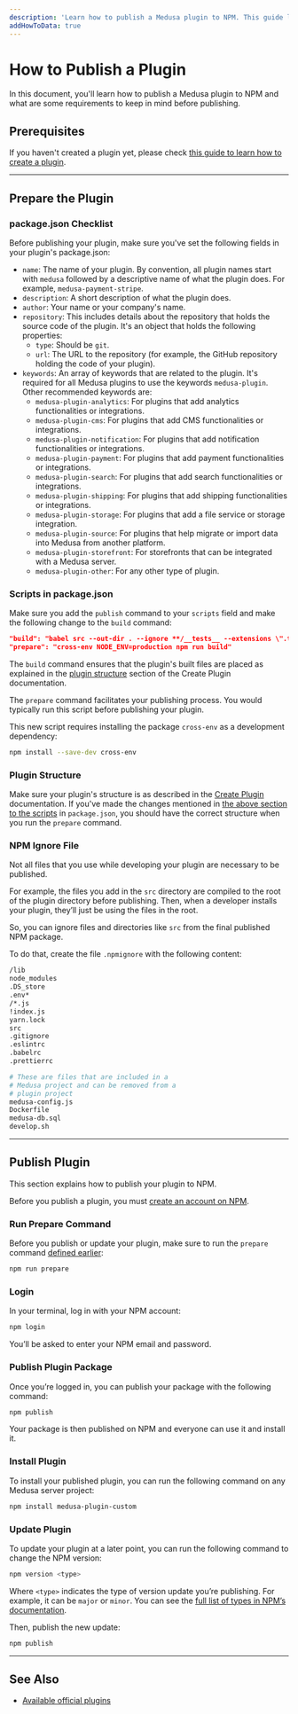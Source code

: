```yaml
---
description: 'Learn how to publish a Medusa plugin to NPM. This guide lists some check lists to ensure you have implemented before publishing, as well as required steps.'
addHowToData: true
---
```


# How to Publish a Plugin

In this document, you'll learn how to publish a Medusa plugin to NPM and what are some requirements to keep in mind before publishing.

## Prerequisites

If you haven't created a plugin yet, please check [this guide to learn how to create a plugin](./create.md).

---

## Prepare the Plugin

### package.json Checklist

Before publishing your plugin, make sure you've set the following fields in your plugin's package.json:

- `name`: The name of your plugin. By convention, all plugin names start with `medusa` followed by a descriptive name of what the plugin does. For example, `medusa-payment-stripe`.
- `description`: A short description of what the plugin does.
- `author`: Your name or your company's name.
- `repository`: This includes details about the repository that holds the source code of the plugin. It's an object that holds the following properties:
  - `type`: Should be `git`.
  - `url`: The URL to the repository (for example, the GitHub repository holding the code of your plugin).
- `keywords`: An array of keywords that are related to the plugin. It's required for all Medusa plugins to use the keywords `medusa-plugin`. Other recommended keywords are:
  - `medusa-plugin-analytics`: For plugins that add analytics functionalities or integrations.
  - `medusa-plugin-cms`: For plugins that add CMS functionalities or integrations.
  - `medusa-plugin-notification`: For plugins that add notification functionalities or integrations.
  - `medusa-plugin-payment`: For plugins that add payment functionalities or integrations.
  - `medusa-plugin-search`: For plugins that add search functionalities or integrations.
  - `medusa-plugin-shipping`: For plugins that add shipping functionalities or integrations.
  - `medusa-plugin-storage`: For plugins that add a file service or storage integration.
  - `medusa-plugin-source`: For plugins that help migrate or import data into Medusa from another platform.
  - `medusa-plugin-storefront`: For storefronts that can be integrated with a Medusa server.
  - `medusa-plugin-other`: For any other type of plugin.

### Scripts in package.json

Make sure you add the `publish` command to your `scripts` field and make the following change to the `build` command:

```json title=package.json
"build": "babel src --out-dir . --ignore **/__tests__ --extensions \".ts,.js\"",
"prepare": "cross-env NODE_ENV=production npm run build"
```

The `build` command ensures that the plugin's built files are placed as explained in the [plugin structure](./create.md#plugin-structure) section of the Create Plugin documentation.

The `prepare` command facilitates your publishing process. You would typically run this script before publishing your plugin.

This new script requires installing the package `cross-env` as a development dependency:

```bash npm2yarn
npm install --save-dev cross-env
```

### Plugin Structure

Make sure your plugin's structure is as described in the [Create Plugin](./create.md#plugin-structure) documentation. If you've made the changes mentioned in [the above section to the scripts](#scripts-in-packagejson) in `package.json`, you should have the correct structure when you run the `prepare` command.

### NPM Ignore File

Not all files that you use while developing your plugin are necessary to be published.

For example, the files you add in the `src` directory are compiled to the root of the plugin directory before publishing. Then, when a developer installs your plugin, they’ll just be using the files in the root.

So, you can ignore files and directories like `src` from the final published NPM package.

To do that, create the file `.npmignore` with the following content:

```bash title=.npmignore
/lib
node_modules
.DS_store
.env*
/*.js
!index.js
yarn.lock
src
.gitignore
.eslintrc
.babelrc
.prettierrc

# These are files that are included in a
# Medusa project and can be removed from a
# plugin project
medusa-config.js
Dockerfile
medusa-db.sql
develop.sh
```

---

## Publish Plugin

This section explains how to publish your plugin to NPM.

Before you publish a plugin, you must [create an account on NPM](https://www.npmjs.com/signup).

### Run Prepare Command

Before you publish or update your plugin, make sure to run the `prepare` command [defined earlier](#packagejson-checklist):

```bash npm2yarn
npm run prepare
```

### Login

In your terminal, log in with your NPM account:

```bash
npm login
```

You’ll be asked to enter your NPM email and password.

### Publish Plugin Package

Once you’re logged in, you can publish your package with the following command:

```bash
npm publish
```

Your package is then published on NPM and everyone can use it and install it.

### Install Plugin

To install your published plugin, you can run the following command on any Medusa server project:

```bash npm2yarn
npm install medusa-plugin-custom
```

### Update Plugin

To update your plugin at a later point, you can run the following command to change the NPM version:

```bash
npm version <type>
```

Where `<type>` indicates the type of version update you’re publishing. For example, it can be `major` or `minor`. You can see the [full list of types in NPM’s documentation](https://docs.npmjs.com/cli/v8/commands/npm-version).

Then, publish the new update:

```bash
npm publish
```

---

## See Also

- [Available official plugins](https://github.com/medusajs/medusa/tree/master/packages)